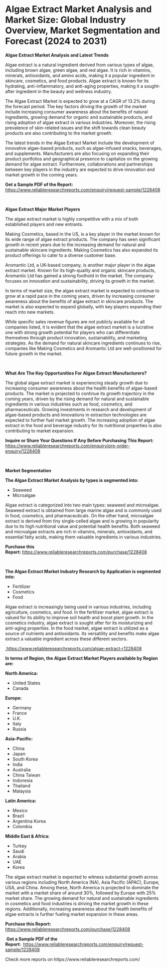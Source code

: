 <p><h1>Algae Extract Market Analysis and Market Size: Global Industry Overview, Market Segmentation and Forecast (2024 to 2031)</h1></p><p><strong>Algae Extract Market Analysis and Latest Trends</strong></p>
<p><p>Algae extract is a natural ingredient derived from various types of algae, including brown algae, green algae, and red algae. It is rich in vitamins, minerals, antioxidants, and amino acids, making it a popular ingredient in skincare, cosmetics, and food products. Algae extract is known for its hydrating, anti-inflammatory, and anti-aging properties, making it a sought-after ingredient in the beauty and wellness industry.</p><p>The Algae Extract Market is expected to grow at a CAGR of 13.2% during the forecast period. The key factors driving the growth of the market include increasing consumer awareness about the benefits of natural ingredients, growing demand for organic and sustainable products, and rising adoption of algae extract in various industries. Moreover, the rising prevalence of skin-related issues and the shift towards clean beauty products are also contributing to the market growth.</p><p>The latest trends in the Algae Extract Market include the development of innovative algae-based products, such as algae-infused snacks, beverages, and supplements. Manufacturers are also focusing on expanding their product portfolios and geographical presence to capitalize on the growing demand for algae extract. Furthermore, collaborations and partnerships between key players in the industry are expected to drive innovation and market growth in the coming years.</p></p>
<p><strong>Get a Sample PDF of the Report:&nbsp;</strong> <a href="https://www.reliableresearchreports.com/enquiry/request-sample/1228408">https://www.reliableresearchreports.com/enquiry/request-sample/1228408</a></p>
<p>&nbsp;</p>
<p><strong>Algae Extract Major Market Players</strong></p>
<p><p>The algae extract market is highly competitive with a mix of both established players and new entrants. </p><p>Making Cosmetics, based in the US, is a key player in the market known for its wide range of algae extract products. The company has seen significant growth in recent years due to the increasing demand for natural and sustainable skincare ingredients. Making Cosmetics has also expanded its product offerings to cater to a diverse customer base.</p><p>Aromantic Ltd, a UK-based company, is another major player in the algae extract market. Known for its high-quality and organic skincare products, Aromantic Ltd has gained a strong foothold in the market. The company focuses on innovation and sustainability, driving its growth in the market.</p><p>In terms of market size, the algae extract market is expected to continue to grow at a rapid pace in the coming years, driven by increasing consumer awareness about the benefits of algae extract in skincare products. The market is also expected to expand globally, with key players expanding their reach into new markets.</p><p>While specific sales revenue figures are not publicly available for all companies listed, it is evident that the algae extract market is a lucrative one with strong growth potential for players who can differentiate themselves through product innovation, sustainability, and marketing strategies. As the demand for natural skincare ingredients continues to rise, companies like Making Cosmetics and Aromantic Ltd are well-positioned for future growth in the market.</p></p>
<p>&nbsp;</p>
<p><strong>What Are The Key Opportunities For Algae Extract Manufacturers?</strong></p>
<p><p>The global algae extract market is experiencing steady growth due to increasing consumer awareness about the health benefits of algae-based products. The market is projected to continue its growth trajectory in the coming years, driven by the rising demand for natural and sustainable ingredients in various industries such as food, cosmetics, and pharmaceuticals. Growing investments in research and development of algae-based products and innovations in extraction technologies are expected to further fuel market growth. The increasing adoption of algae extract in the food and beverage industry for its nutritional properties is also contributing to market expansion.</p></p>
<p><strong>Inquire or Share Your Questions If Any Before Purchasing This Report:</strong> <a href="https://www.reliableresearchreports.com/enquiry/pre-order-enquiry/1228408">https://www.reliableresearchreports.com/enquiry/pre-order-enquiry/1228408</a></p>
<p>&nbsp;</p>
<p><strong>Market Segmentation</strong></p>
<p><strong>The Algae Extract Market Analysis by types is segmented into:</strong></p>
<p><ul><li>Seaweed</li><li>Microalgae</li></ul></p>
<p><p>Algae extract is categorized into two main types: seaweed and microalgae. Seaweed extract is obtained from large marine algae and is commonly used in food, cosmetics, and pharmaceuticals. On the other hand, microalgae extract is derived from tiny single-celled algae and is growing in popularity due to its high nutritional value and potential health benefits. Both seaweed and microalgae extracts are rich in vitamins, minerals, antioxidants, and essential fatty acids, making them valuable ingredients in various industries.</p></p>
<p><strong>Purchase this Report:&nbsp;</strong><a href="https://www.reliableresearchreports.com/purchase/1228408">https://www.reliableresearchreports.com/purchase/1228408</a></p>
<p>&nbsp;</p>
<p><strong>The Algae Extract Market Industry Research by Application is segmented into:</strong></p>
<p><ul><li>Fertilizer</li><li>Cosmetics</li><li>Food</li></ul></p>
<p><p>Algae extract is increasingly being used in various industries, including agriculture, cosmetics, and food. In the fertilizer market, algae extract is valued for its ability to improve soil health and boost plant growth. In the cosmetics industry, algae extract is sought after for its moisturizing and anti-aging properties. In the food market, algae extract is utilized as a source of nutrients and antioxidants. Its versatility and benefits make algae extract a valuable ingredient across these different sectors.</p></p>
<p><a href="https://www.reliableresearchreports.com/algae-extract-r1228408">&nbsp;https://www.reliableresearchreports.com/algae-extract-r1228408</a></p>
<p><strong>In terms of Region, the Algae Extract Market Players available by Region are:</strong></p>
<p>
    <p> <strong> North America: </strong>
        <ul>
            <li>United States</li>
            <li>Canada</li>
        </ul>
        </p> 
    <p> <strong> Europe: </strong>
        <ul>
            <li>Germany</li>
            <li>France</li>
            <li>U.K.</li>
            <li>Italy</li>
            <li>Russia</li>
        </ul>
        </p> 
    <p> <strong> Asia-Pacific: </strong>
        <ul>
            <li>China</li>
            <li>Japan</li>
            <li>South Korea</li>
            <li>India</li>
            <li>Australia</li>
            <li>China Taiwan</li>
            <li>Indonesia</li>
            <li>Thailand</li>
            <li>Malaysia</li>
        </ul>
        </p> 
    <p> <strong> Latin America: </strong>
        <ul>
            <li>Mexico</li>
            <li>Brazil</li>
            <li>Argentina Korea</li>
            <li>Colombia</li>
        </ul>
        </p> 
    <p> <strong> Middle East & Africa: </strong>
        <ul>
            <li>Turkey</li>
            <li>Saudi</li>
            <li>Arabia</li>
            <li>UAE</li>
            <li>Korea</li>
        </ul>
    </p>
    </p>
<p><p>The algae extract market is expected to witness substantial growth across various regions including North America (NA), Asia Pacific (APAC), Europe, USA, and China. Among these, North America is projected to dominate the market with a market share of around 30%, followed by Europe with 25% market share. The growing demand for natural and sustainable ingredients in cosmetics and food industries is driving the market growth in these regions. Additionally, increasing awareness about the health benefits of algae extracts is further fueling market expansion in these areas.</p></p>
<p><strong>Purchase this Report: </strong><a href="https://www.reliableresearchreports.com/purchase/1228408">https://www.reliableresearchreports.com/purchase/1228408</a></p>
<p>&nbsp;<strong>Get a Sample PDF of the Report:&nbsp;&nbsp;</strong><a href="https://www.reliableresearchreports.com/enquiry/request-sample/1228408">https://www.reliableresearchreports.com/enquiry/request-sample/1228408</a></p>
<p><strong></strong></p>
<p>Check more reports on https://www.reliableresearchreports.com/</p>